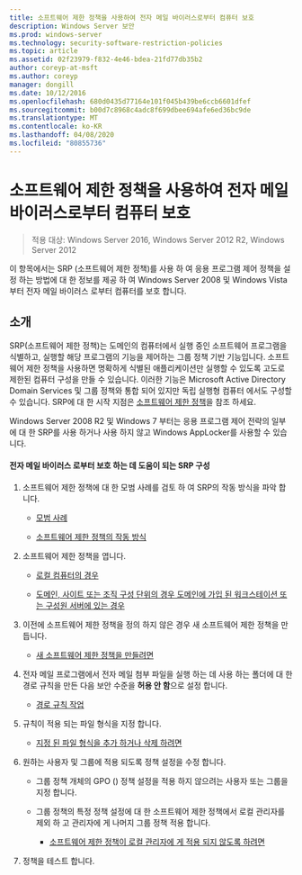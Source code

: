 ```yaml
---
title: 소프트웨어 제한 정책을 사용하여 전자 메일 바이러스로부터 컴퓨터 보호
description: Windows Server 보안
ms.prod: windows-server
ms.technology: security-software-restriction-policies
ms.topic: article
ms.assetid: 02f23979-f832-4e46-bdea-21fd77db35b2
author: coreyp-at-msft
ms.author: coreyp
manager: dongill
ms.date: 10/12/2016
ms.openlocfilehash: 680d0435d77164e101f045b439be6ccb6601dfef
ms.sourcegitcommit: b00d7c8968c4adc8f699dbee694afe6ed36bc9de
ms.translationtype: MT
ms.contentlocale: ko-KR
ms.lasthandoff: 04/08/2020
ms.locfileid: "80855736"
---
```

# <a name="use-software-restriction-policies-to-help-protect-your-computer-against-an-email-virus"></a>소프트웨어 제한 정책을 사용하여 전자 메일 바이러스로부터 컴퓨터 보호

>적용 대상: Windows Server 2016, Windows Server 2012 R2, Windows Server 2012

이 항목에서는 SRP (소프트웨어 제한 정책)를 사용 하 여 응용 프로그램 제어 정책을 설정 하는 방법에 대 한 정보를 제공 하 여 Windows Server 2008 및 Windows Vista부터 전자 메일 바이러스 로부터 컴퓨터를 보호 합니다.

## <a name="introduction"></a>소개
SRP(소프트웨어 제한 정책)는 도메인의 컴퓨터에서 실행 중인 소프트웨어 프로그램을 식별하고, 실행할 해당 프로그램의 기능을 제어하는 그룹 정책 기반 기능입니다. 소프트웨어 제한 정책을 사용하면 명확하게 식별된 애플리케이션만 실행할 수 있도록 고도로 제한된 컴퓨터 구성을 만들 수 있습니다. 이러한 기능은 Microsoft Active Directory Domain Services 및 그룹 정책와 통합 되어 있지만 독립 실행형 컴퓨터 에서도 구성할 수 있습니다. SRP에 대 한 시작 지점은 [소프트웨어 제한 정책](software-restriction-policies.md)을 참조 하세요.

Windows Server 2008 R2 및 Windows 7 부터는 응용 프로그램 제어 전략의 일부에 대 한 SRP를 사용 하거나 사용 하지 않고 Windows AppLocker를 사용할 수 있습니다. 

#### <a name="configure-srp-to-help-protect-against-an-e-mail-virus"></a>전자 메일 바이러스 로부터 보호 하는 데 도움이 되는 SRP 구성

1.  소프트웨어 제한 정책에 대 한 모범 사례를 검토 하 여 SRP의 작동 방식을 파악 합니다.

    -   [모범 사례](software-restriction-policies-technical-overview.md#BKMK_Best_Practices)

    -   [소프트웨어 제한 정책의 작동 방식](https://technet.microsoft.com/library/cc786941(v=WS.10).aspx)

2.  소프트웨어 제한 정책을 엽니다.

    -   [로컬 컴퓨터의 경우](administer-software-restriction-policies.md#BKMK_1)

    -   [도메인, 사이트 또는 조직 구성 단위의 경우 도메인에 가입 된 워크스테이션 또는 구성원 서버에 있는 경우](administer-software-restriction-policies.md#BKMK_2)

3.  이전에 소프트웨어 제한 정책을 정의 하지 않은 경우 새 소프트웨어 제한 정책을 만듭니다.

    -   [새 소프트웨어 제한 정책을 만들려면](administer-software-restriction-policies.md#BKMK_Create_SRP)

4.  전자 메일 프로그램에서 전자 메일 첨부 파일을 실행 하는 데 사용 하는 폴더에 대 한 경로 규칙을 만든 다음 보안 수준을 **허용 안 함**으로 설정 합니다.

    -   [경로 규칙 작업](work-with-software-restriction-policies-rules.md#BKMK_Path_Rules)

5.  규칙이 적용 되는 파일 형식을 지정 합니다.

    -   [지정 된 파일 형식을 추가 하거나 삭제 하려면](administer-software-restriction-policies.md#BKMK_Add_Del)

6.  원하는 사용자 및 그룹에 적용 되도록 정책 설정을 수정 합니다.

    -   그룹 정책 개체의 GPO () 정책 설정을 적용 하지 않으려는 사용자 또는 그룹을 지정 합니다.

    -   그룹 정책의 특정 정책 설정에 대 한 소프트웨어 제한 정책에서 로컬 관리자를 제외 하 고 관리자에 게 나머지 그룹 정책 적용 합니다.

        -   [소프트웨어 제한 정책이 로컬 관리자에 게 적용 되지 않도록 하려면](administer-software-restriction-policies.md#BKMK_Prevent_Admin)

7.  정책을 테스트 합니다.


